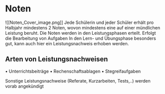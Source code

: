 # Noten
![[Noten_Cover_image.png]]
Jede Schülerin und jeder Schüler erhält pro Halbjahr mindestens 2 Noten, wovon mindestens eine auf einer mündlichen Leistung beruht. Die Noten werden in den Leistungsphasen erteilt. Erfolgt die Bearbeitung von Aufgaben In den Lern- und Übungsphase besonders gut, kann auch hier ein Leistungsnachweis erhoben werden.

## Arten von Leistungsnachweisen

• Unterrichtsbeiträge
• Rechenschaftsablagen
• Stegreifaufgaben

Sonstige Leistungsnachweise (Referate, Kurzarbeiten, Tests,..) werden vorab angekündigt
